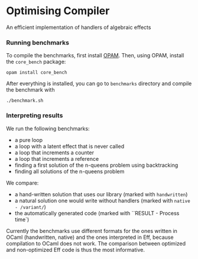 Optimising Compiler
==================

An efficient implementation of handlers of algebraic effects

### Running benchmarks

To compile the benchmarks, first install [OPAM](https://opam.ocaml.org).
Then, using OPAM, install the `core_bench` package:

    opam install core_bench

After everything is installed, you can go to `benchmarks` directory and compile the benchmark with

    ./benchmark.sh


### Interpreting results

We run the following benchmarks:

* a pure loop
* a loop with a latent effect that is never called
* a loop that increments a counter
* a loop that increments a reference
* finding a first solution of the n-queens problem using backtracking
* finding all solutions of the n-queens problem

We compare:

* a hand-written solution that uses our library (marked with `handwritten`)
* a natural solution one would write without handlers (marked with `native - /variant/`)
* the automatically generated code (marked with ``RESULT - Process time`)

Currently the benchmarks use different formats for the ones written in OCaml (handwritten, native) and the ones interpreted in Eff, because compilation to OCaml does not work.
The comparison between optimized and non-optimized Eff code is thus the most informative.

